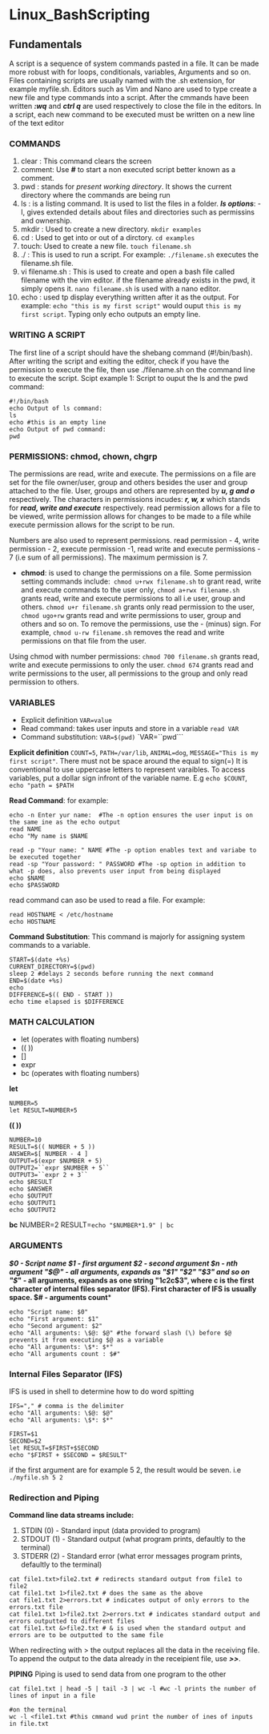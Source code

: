 # Linux_BashScripting
## Fundamentals

A script is a sequence of system commands pasted in a file. It can be made more robust with for loops, conditionals, variables, Arguments and so on. Files containing scripts are usually named with the .sh extension, for example myfile.sh. Editors such as Vim and Nano are used to type create a new file and type commands into a script. After the cmmands have been written ***:wq*** and ***ctrl q*** are used respectively to close the file in the editors. In a script, each new command to be executed must be written on a new line of the text editor

### COMMANDS
1. clear : This command clears the screen
2. comment: Use ***#*** to start a non executed script better known as a comment.
3. pwd : stands for *present working directory*. It shows the current directory where the commands are being run
4. ls : is a listing command. It is used to list the files in a folder.
   ***ls options***: -l, gives extended details about files and directories such as permissins and ownership.
5. mkdir : Used to create a new directory. `mkdir examples`
6. cd : Used to get into or out of a dirctory. `cd examples`
7. touch: Used to create a new file. `touch filename.sh`
8. ./ : This is used to run a script. For example: `./filename.sh` executes the filename.sh file.
9. vi filename.sh : This is used to create and open a bash file called filename with the vim editor. if the filename already exists in the pwd, it simply opens it. `nano filename.sh` is used with a nano editor.
10. echo : used tp display everything written after it as the output. For example: `echo "this is my first script"` would ouput `this is my first script`. Typing only echo outputs an empty line.
### WRITING A SCRIPT
The first line of a script should have the shebang command (#!/bin/bash).
After writing the script and exiting the editor, check if you have the permission to execute the file, then use ./filename.sh on the command line to execute the script.
Scipt example 1: Script to ouput the ls and the pwd command:

```
#!/bin/bash
echo Output of ls command:
ls
echo #this is an empty line 
echo Output of pwd command:
pwd
```

### PERMISSIONS: chmod, chown, chgrp
The permissions are read, write and execute. The permissions on a file are set for the file owner/user, group and others besides the user and group attached to the file. User, groups and others are represented by ***u, g and o*** respectively. The characters in permissions incudes: ***r, w, x*** which stands for ***read, write and execute*** respectively. read permission allows for a file to be viewed, write permission allows for changes to be made to a file while execute permission allows for the script to be run. 

Numbers are also used to represent permissions. read permission - 4, write permission - 2, execute permission -1, read write and execute permissions - 7 (i.e sum of all permissions). The maximum permission is 7.

* **chmod**: is used to change the permissions on a file. Some permission setting commands include:` chmod u+rwx filename.sh` to grant read, write and execute commands to the user only, `chmod a+rwx filename.sh` grants read, write and execute permissions to all i.e user, group and others. `chmod u+r filename.sh` grants only read permission to the user, `chmod ugo+rw` grants read and write permissions to user, group and others and so on. To remove the permissions, use the - (minus) sign. For example, `chmod u-rw filename.sh` removes the read and write permissions on that file from the user.

 Using chmod with number permissions: `chmod 700 filename.sh` grants read, write and execute permissions to only the user. `chmod 674` grants read and write permissions to the user, all permissions to the group and only read permission to others. 

 ### VARIABLES
 * Explicit definition `VAR=value`
 * Read command: takes user inputs and store in a variable `read VAR`
 * Command substitution: `VAR=$(pwd)` `VAR=``pwd```
   
**Explicit definition**
`COUNT=5`, `PATH=/var/lib`, `ANIMAL=dog`, `MESSAGE="This is my first script"`. There must not be space around the equal to sign(=) It is conventional to use uppercase letters to represent varaibles.
To access variables, put a dollar sign infront of the variable name. E.g `echo $COUNT`, `echo "path = $PATH`

**Read Command**: for example:
```
echo -n Enter yur name:  #The -n option ensures the user input is on the same ine as the echo output
read NAME
echo "My name is $NAME
```
```
read -p "Your name: " NAME #The -p option enables text and variabe to be executed together
read -sp "Your password: " PASSWORD #The -sp option in addition to what -p does, also prevents user input from being displayed
echo $NAME
echo $PASSWORD
 ```
read command can aso be used to read a file. For example:
```
read HOSTNAME < /etc/hostname
echo HOSTNAME
```

**Command Substitution**: This command is majorly for assigning system commands to a variable.

```
START=$(date +%s)
CURRENT_DIRECTORY=$(pwd)
sleep 2 #delays 2 seconds before running the next command
END=$(date +%s)
echo
DIFFERENCE=$(( END - START ))
echo time elapsed is $DIFFERENCE
```
### MATH CALCULATION
* let (operates with floating numbers)
* (( ))
* []
* expr
* bc (operates with floating numbers)
  
**let**
```
NUMBER=5
let RESULT=NUMBER+5
```
**(( ))**
```
NUMBER=10
RESULT=$(( NUMBER + 5 ))
ANSWER=$[ NUMBER - 4 ]
OUTPUT=$(expr $NUMBER + 5)
OUTPUT2=``expr $NUMBER + 5``
OUTPUT3=``expr 2 + 3``
echo $RESULT
echo $ANSWER
echo $OUTPUT
echo $OUTPUT1
echo $OUTPUT2
```
**bc**
NUMBER=2
RESULT=``echo "$NUMBER*1.9" | bc``

### ARGUMENTS
***$0 - Script name
$1 - first argument
$2 - second argument
$n - nth argument
"$@" - all arguments, expands as "$1" "$2" "$3" and so on
"$*" - all arguments, expands as one string "$1c$2c$3", where c is the first character of internal files separator (IFS). First character of IFS is usually space.
$# - arguments count***

```
echo "Script name: $0"
echo "First argument: $1"
echo "Second argument: $2"
echo "All arguments: \$@: $@" #the forward slash (\) before $@ prevents it from executing $@ as a variable
echo "All arguments: \$*: $*"
echo "All arguments count : $#"
```
### Internal Files Separator (IFS)
IFS is used in shell to determine how to do word spitting
```
IFS="," # comma is the delimiter
echo "All arguments: \$@: $@"
echo "All arguments: \$*: $*"
```
```
FIRST=$1
SECOND=$2
let RESULT=$FIRST+$SECOND
echo "$FIRST + $SECOND = $RESULT"
```
if the first argument are for example 5 2, the result would be seven. i.e `./myfile.sh 5 2`

### Redirection and Piping
**Command line data streams include:**
1. STDIN (0) - Standard input (data provided to program)
2. STDOUT (1) - Standard output (what program prints, defaultly to the terminal)
3. STDERR (2) - Standard error  (what error messages program prints, defaultly to  the terminal)

```
cat file1.txt>file2.txt # redirects standard output from file1 to file2
cat file1.txt 1>file2.txt # does the same as the above
cat file1.txt 2>errors.txt # indicates output of only errors to the errors.txt file
cat file1.txt 1>file2.txt 2>errors.txt # indicates standard output and errors outputted to different files
cat file1.txt &>file2.txt # & is used when the standard output and errors are to be outputted to the same file
```
When redirecting with > the output replaces all the data in the receiving file. To append the output to the data already in the receipient file, use ***>>***.

**PIPING**
Piping is used to send data from one program to the other 
```
cat file1.txt | head -5 | tail -3 | wc -l #wc -l prints the number of lines of input in a file
```
```
#on the terminal
wc -l <file1.txt #this cmmand wud print the number of ines of inputs in file.txt
